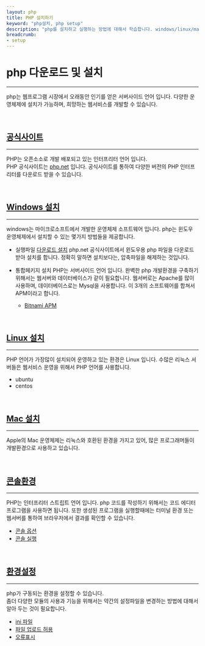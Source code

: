 ```yaml
---
layout: php
title: PHP 설치하기
keyword: "php설치, php setup"
description: "php를 설치하고 실행하는 방법에 대해서 학습합니다. windows/linux/mac 환경에서 설치할 수 있습니다."
breadcrumb:
- setup
---
```


# php 다운로드 및 설치
---
php는 웹프로그램 시장에서 오래동안 인기를 얻은 서버사이드 언어 입니다. 
다양한 운영체제에 설치가 가능하며, 희망하는 웹서비스를 개발할 수 있습니다.

<br>

## [공식사이트](phpnet)
---
PHP는 오픈소소로 개발 배포되고 있는 인터프리터 언어 입니다.  
PHP 공식사이트는 <a href="php.net">php.net</a> 입니다. 
공식사이트를 통하여 다양한 버전의 PHP 인터프리터를 다운로드 받을 수 있습니다.  

<br>

## [Windows 설치](windows)
---
windows는 마이크로소프트에서 개발한 운영체제 소프트웨어 입니다. php는 윈도우 운영체제에서 설치할 수 있는 몇가지 방법들을 제공합니다.

* 실행파일 [다운로드 설치](./windows/download)
php.net 공식사이트에서 윈도우용 php 파일을 다운로드 받아 설치를 합니다. 정확히 말하면 설치보다는, 압축파일을 해제하는 것입니다.

* 통합페키지 설치
PHP는 서버사이드 언어 입니다. 완벽한 php 개발환경을 구축하기 위해서는 웹서버와 데이터베이스가 같이 필요합니다. 
웹서버로는 Apache를 많이 사용하며, 데이터베이스로는 Mysql을 사용합니다. 이 3개의 소프트웨어를 합쳐서 APM이라고 합니다.

    - [Bitnami APM](./windows/bitnami)

<br>

## [Linux 설치](linux)
---
PHP 언어가 가장많이 설치되어 운영하고 있는 환경은 Linux 입니다. 수많은 리눅스 서버들은 웹서비스 운영을 위해서 PHP 언어를 사용합니다.

* ubuntu
* centos

<br>

## [Mac 설치](mac)
---
Apple의 Mac 운영체제는 리눅스와 호환된 환경을 가지고 있어, 많은 프로그래머들이 개발환경으로 사용하고 있습니다.

<br>

## [콘솔환경](console)
---
PHP는 인터프리터 스트립트 언어 입니다. php 코드를 작성하기 위해서는 코드 에디터 프로그램을 사용하면 됩니다. 
또한 생성된 프로그램을 실행할때에는 터미널 환경 또는 웹서버를 통하여 브라우저에서 결과를 확인할 수 있습니다.

* [콘솔 옵션](console/option) 
* [콘솔 실행](console/execute) 

<br>

## [환경설정](env)
---
php가 구동되는 환경을 설정할 수 있습니다.  
좀더 다양한 모듈의 사용과 기능을 위해서는 약간의 설정파일을 변경하는 방법에 대해서 알아 두는 것이 필요합니다.


* [ini 파일](env/ini)
* [파일 업로드 허용](env/upload)
* [오류표시](env/error)

